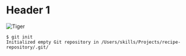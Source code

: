 # Header 1

![Tiger](https://github.com/Exp-Communicate-Using-Markdown-Cohort-1/series-communicate-using-markdown-Daavvvvvv/assets/83558519/2a75df6b-1151-4ef9-8823-ab95ee18a69e)


```
$ git init
Initialized empty Git repository in /Users/skills/Projects/recipe-repository/.git/
```
